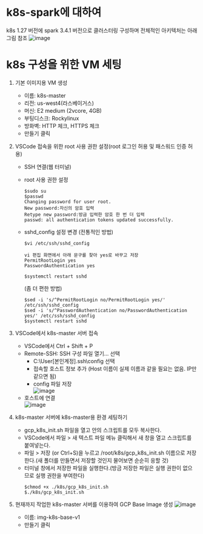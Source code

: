 # k8s-spark에 대하여
k8s 1.27 버전에 spark 3.4.1 버전으로 클러스터링 구성하며 전체적인 아키텍처는 아래 그림 참조
![image](https://github.com/seoddong/k8s-spark-on-prem/assets/15936649/9f49cf1d-5cb4-4aae-9ffb-6f02610ede99)

# k8s 구성을 위한 VM 세팅
1. 기본 이미지용 VM 생성
   - 이름: k8s-master
   - 리전: us-west4(라스베이거스)
   - 머신: E2 medium (2vcore, 4GB)
   - 부팅디스크:  Rockylinux
   - 방화벽: HTTP 체크, HTTPS 체크
   - 만들기 클릭

2. VSCode 접속을 위한 root 사용 권한 설정(root 로그인 허용 및 패스워드 인증 허용)
   - SSH 연결(웹 터미널)
   - root 사용 권한 설정
      ```shell
      $sudo su
      $passwd
      Changing password for user root.
      New password:자신의 암호 입력
      Retype new password:방금 입력한 암호 한 번 더 입력 
      passwd: all authentication tokens updated successfully.
      ```
  
    - sshd_config 설정 변경
      (전통적인 방법)
      ```
      $vi /etc/ssh/sshd_config

      vi 편집 화면에서 아래 문구를 찾아 yes로 바꾸고 저장
      PermitRootLogin yes
      PasswordAuthentication yes
      
      $systemctl restart sshd
      ```
  
      (좀 더 편한 방법)
      ```shell
      $sed -i 's/^PermitRootLogin no/PermitRootLogin yes/' /etc/ssh/sshd_config
      $sed -i 's/^PasswordAuthentication no/PasswordAuthentication yes/' /etc/ssh/sshd_config
      $systemctl restart sshd
      ```

3. VSCode에서 k8s-master 서버 접속
   - VSCode에서 Ctrl + Shift + P
   - Remote-SSH: SSH 구성 파일 열기… 선택<br>
     - C:\User\[본인계정]\.ssh\config 선택<br>
     - 접속할 호스트 정보 추가 (Host 이름이 실제 이름과 같을 필요는 없음. IP만 같으면 됨)<br>
     - config 파일 저장<br>
     ![image](https://github.com/seoddong/k8s-spark-on-prem/assets/15936649/055e3add-e6bb-496c-b765-de1c97b56b37)
   - 호스트에 연결<br>
     ![image](https://github.com/seoddong/k8s-spark-on-prem/assets/15936649/0d7607bf-1c12-4d3d-a8ea-30066624351a)

4. k8s-master 서버에 k8s-master용 환경 세팅하기
   - gcp_k8s_init.sh 파일을 열고 안의 스크립트를 모두 복사한다.
   - VSCode에서 파일 > 새 텍스트 파일 메뉴 클릭해서 새 창을 열고 스크립트를 붙여넣는다.
   - 파일 > 저장 (or Ctrl+S)을 누르고 /root/k8s/gcp_k8s_init.sh 이름으로 저장한다.(새 폴더를 만들면서 저장할 것인지 물어보면 순순히 응할 것)
   - 터미널 창에서 저장한 파일을 실행한다.(방금 저장한 파일은 실행 권한이 없으므로 실행 권한을 부여한다)
     ```shell
     $chmod +x ./k8s/gcp_k8s_init.sh
     $./k8s/gcp_k8s_init.sh
     ```

5. 현재까지 작업한 k8s-master 서버를 이용하여 GCP Base Image 생성
   ![image](https://github.com/seoddong/k8s-spark-on-prem/assets/15936649/0d5b2252-1728-46cc-b019-8995f3ae4fd4)
   - 이름: img-k8s-base-v1
   - 만들기 클릭


